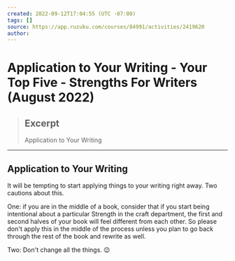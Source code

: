 ```yaml
---
created: 2022-09-12T17:04:55 (UTC -07:00)
tags: []
source: https://app.ruzuku.com/courses/84991/activities/2419620
author: 
---
```


# Application to Your Writing - Your Top Five - Strengths For Writers (August 2022)

> ## Excerpt
> Application to Your Writing

---
## Application to Your Writing

It will be tempting to start applying things to your writing right away. Two cautions about this.

One: if you are in the middle of a book, consider that if you start being intentional about a particular Strength in the craft department, the first and second halves of your book will feel different from each other. So please don't apply this in the middle of the process unless you plan to go back through the rest of the book and rewrite as well.

Two: Don't change all the things. 😉
